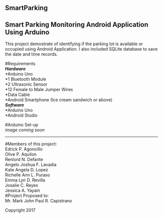 ## SmartParking
Smart Parking Monitoring Android Application Using Arduino
----------------------------------------------------------------------
This project demostrate of identifying if the parking lot is available or occupied using Android Application. I also included SQLite database to save the date and time records. </br>

#Requirements </br>
__*Hardware*__ </br>
*Arduino Uno </br>
*1 Bluetooth Module </br>
*2 Ultrasonic Sensor </br>
*12 Female to Male Jumper Wires </br>
*Data Cable </br>
*Android Smartphone (Ice cream sandwich or above) </br>
__*Software*__ </br>
*Arduino Uno </br>
*Android Studio </br>

#Arduino Set-up </br>
*image coming soon* </br>

----------------------------------------------------------------------
#Members of this project: </br>
Edrick P. Agoncillo </br>
Olive P. Aquilon </br>
Renlord N. Defante </br>
Angelo Joshua F. Lavadia </br>
Kate Angela D. Lopez </br>
Richelle Ann L. Puraso </br>
Emma Lyn D. Revilla </br>
Josalie C. Reyes </br>
Jessica A. Yayain </br>
#Project Proposed to:  </br>
Mr. Mark John Paul R. Capistrano

Copyright 2017
